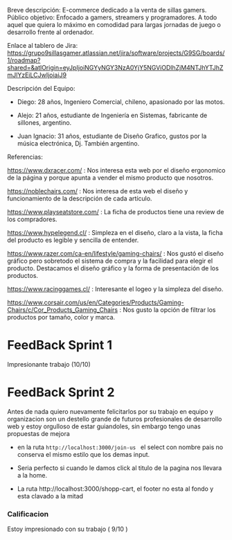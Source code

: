 Breve descripción: E-commerce dedicado a la venta de sillas gamers.
Público objetivo: Enfocado a gamers, streamers y programadores. A todo aquel que quiera lo máximo en comodidad para largas jornadas de juego o desarrollo frente al ordenador.

Enlace al tablero de Jira: https://grupo9sillasgamer.atlassian.net/jira/software/projects/G9SG/boards/1/roadmap?shared=&atlOrigin=eyJpIjoiNGYyNGY3NzA0YjY5NGViODlhZjM4NTJhYTJhZmJlYzEiLCJwIjoiaiJ9

Descripción del Equipo: 
- Diego: 28 años, Ingeniero Comercial, chileno, apasionado por las motos. 

- Alejo: 21 años, estudiante de Ingeniería en Sistemas, fabricante de sillones, argentino. 

- Juan Ignacio: 31 años, estudiante de Diseño Grafico, gustos por la música electrónica, Dj. También argentino.

Referencias: 

https://www.dxracer.com/  : Nos interesa esta web por el diseño ergonomico de la página y porque apunta a vender el mismo producto que nosotros. 

https://noblechairs.com/ : Nos interesa de esta web el diseño y funcionamiento de la descripción de cada artículo. 

https://www.playseatstore.com/ : La ficha de productos tiene una review de los compradores. 

https://www.hypelegend.cl/ : Simpleza en el diseño, claro a la vista, la ficha del producto es legible y sencilla de entender.

https://www.razer.com/ca-en/lifestyle/gaming-chairs/ : Nos gustó el diseño gráfico pero sobretodo el sistema de compra y la facilidad para elegir el producto. Destacamos el diseño gráfico y la forma de presentación de los productos. 

https://www.racinggames.cl/ : Interesante el logeo y la simpleza del diseño. 

https://www.corsair.com/us/en/Categories/Products/Gaming-Chairs/c/Cor_Products_Gaming_Chairs : Nos gusto la opción de filtrar los productos por tamaño, color y marca. 


# FeedBack Sprint 1
Impresionante trabajo (10/10)



# FeedBack Sprint 2
Antes de nada quiero nuevamente felicitarlos por su trabajo en equipo y organizacion 
son un destello grande de futuros profesionales de desarrollo web y estoy orgulloso de estar guiandoles, sin embargo tengo unas propuestas de mejora

- en la ruta ``http://localhost:3000/join-us `` el select con nombre pais no conserva el mismo estilo que los demas input.

- Seria perfecto si cuando le damos click al titulo de la pagina nos llevara a la home.

- La ruta http://localhost:3000/shopp-cart, el footer no esta al fondo y esta clavado a la mitad 


### Calificacion 
Estoy impresionado con su trabajo ( 9/10 )